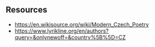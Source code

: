 ## Resources

- https://en.wikisource.org/wiki/Modern_Czech_Poetry
- https://www.lyrikline.org/en/authors?query=&onlynewoff=&country%5B%5D=CZ